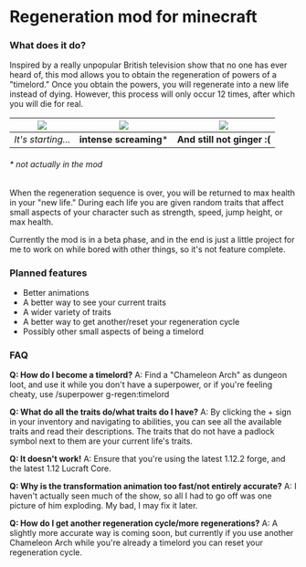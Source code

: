 # Regeneration mod for minecraft

### What does it do?
Inspired by a really unpopular British television show that no one has ever heard of, this mod allows you to obtain the regeneration of powers of a "timelord." Once you obtain the powers, you will regenerate into a new life instead of dying. However, this process will only occur 12 times, after which you will die for real.

![](http://i.imgur.com/A8kqHGR.png) | ![](http://i.imgur.com/9Uco8r4g.png) | ![](http://i.imgur.com/O61dvwI.png)
--- | --- | ---
*It's starting...* | __intense screaming__* | **And still not ginger :(**

###### * not actually in the mod

When the regeneration sequence is over, you will be returned to max health in your "new life." During each life you are given random traits that affect small aspects of your character such as strength, speed, jump height, or max health.

Currently the mod is in a beta phase, and in the end is just a little project for me to work on while bored with other things, so it's not feature complete.  

### Planned features
- Better animations
- A better way to see your current traits
- A wider variety of traits
- A better way to get another/reset your regeneration cycle
- Possibly other small aspects of being a timelord

### FAQ
**Q: How do I become a timelord?**
A: Find a "Chameleon Arch" as dungeon loot, and use it while you don't have a superpower, or if you're feeling cheaty, use /superpower <playername> g-regen:timelord

**Q: What do all the traits do/what traits do I have?**
A: By clicking the + sign in your inventory and navigating to abilities, you can see all the available traits and read their descriptions. The traits that do not have a padlock symbol next to them are your current life's traits.

**Q: It doesn't work!**
A: Ensure that you're using the latest 1.12.2 forge, and the latest 1.12 Lucraft Core.

**Q: Why is the transformation animation too fast/not entirely accurate?**
A: I haven't actually seen much of the show, so all I had to go off was one picture of him exploding. My bad, I may fix it later.

**Q: How do I get another regeneration cycle/more regenerations?**
A: A slightly more accurate way is coming soon, but currently if you use another Chameleon Arch while you're already a timelord you can reset your regeneration cycle.

